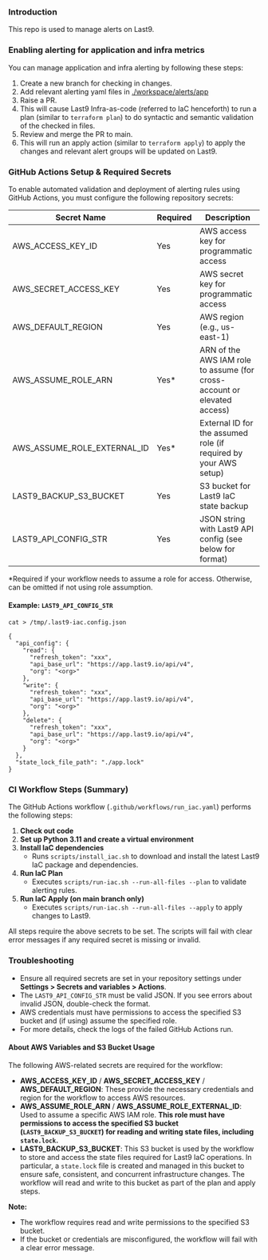 ### Introduction

This repo is used to manage alerts on Last9.

### Enabling alerting for application and infra metrics

You can manage application and infra alerting by following these steps:

1. Create a new branch for checking in changes.
2. Add relevant alerting yaml files in [./workspace/alerts/app](./workspace/alerts/app)
3. Raise a PR.
4. This will cause Last9 Infra-as-code (referred to IaC henceforth) to run a plan (similar to `terraform plan`) to do syntactic and semantic validation of the checked in files.
5. Review and merge the PR to main.
6. This will run an apply action (similar to `terraform apply`) to apply the changes and relevant alert groups will be updated on Last9.

### GitHub Actions Setup & Required Secrets

To enable automated validation and deployment of alerting rules using GitHub Actions, you must configure the following repository secrets:

| Secret Name                  | Required | Description                                                                                 |
|------------------------------|----------|---------------------------------------------------------------------------------------------|
| AWS_ACCESS_KEY_ID            | Yes      | AWS access key for programmatic access                                                      |
| AWS_SECRET_ACCESS_KEY        | Yes      | AWS secret key for programmatic access                                                      |
| AWS_DEFAULT_REGION           | Yes      | AWS region (e.g., us-east-1)                                                                |
| AWS_ASSUME_ROLE_ARN          | Yes*     | ARN of the AWS IAM role to assume (for cross-account or elevated access)                    |
| AWS_ASSUME_ROLE_EXTERNAL_ID  | Yes*     | External ID for the assumed role (if required by your AWS setup)                            |
| LAST9_BACKUP_S3_BUCKET       | Yes      | S3 bucket for Last9 IaC state backup                                                        |
| LAST9_API_CONFIG_STR         | Yes      | JSON string with Last9 API config (see below for format)                                    |

*Required if your workflow needs to assume a role for access. Otherwise, can be omitted if not using role assumption.

#### Example: `LAST9_API_CONFIG_STR`

```
cat > /tmp/.last9-iac.config.json

{
  "api_config": {
    "read": {
      "refresh_token": "xxx",
      "api_base_url": "https://app.last9.io/api/v4",
      "org": "<org>"
    },
    "write": {
      "refresh_token": "xxx",
      "api_base_url": "https://app.last9.io/api/v4",
      "org": "<org>"
    },
    "delete": {
      "refresh_token": "xxx",
      "api_base_url": "https://app.last9.io/api/v4",
      "org": "<org>"
    }
  },
  "state_lock_file_path": "./app.lock"
}
```

### CI Workflow Steps (Summary)

The GitHub Actions workflow (`.github/workflows/run_iac.yaml`) performs the following steps:

1. **Check out code**
2. **Set up Python 3.11 and create a virtual environment**
3. **Install IaC dependencies**
   - Runs `scripts/install_iac.sh` to download and install the latest Last9 IaC package and dependencies.
4. **Run IaC Plan**
   - Executes `scripts/run-iac.sh --run-all-files --plan` to validate alerting rules.
5. **Run IaC Apply (on main branch only)**
   - Executes `scripts/run-iac.sh --run-all-files --apply` to apply changes to Last9.

All steps require the above secrets to be set. The scripts will fail with clear error messages if any required secret is missing or invalid.

### Troubleshooting
- Ensure all required secrets are set in your repository settings under **Settings > Secrets and variables > Actions**.
- The `LAST9_API_CONFIG_STR` must be valid JSON. If you see errors about invalid JSON, double-check the format.
- AWS credentials must have permissions to access the specified S3 bucket and (if using) assume the specified role.
- For more details, check the logs of the failed GitHub Actions run.

#### About AWS Variables and S3 Bucket Usage

The following AWS-related secrets are required for the workflow:

- **AWS_ACCESS_KEY_ID** / **AWS_SECRET_ACCESS_KEY** / **AWS_DEFAULT_REGION**: These provide the necessary credentials and region for the workflow to access AWS resources.
- **AWS_ASSUME_ROLE_ARN** / **AWS_ASSUME_ROLE_EXTERNAL_ID**: Used to assume a specific AWS IAM role. **This role must have permissions to access the specified S3 bucket (`LAST9_BACKUP_S3_BUCKET`) for reading and writing state files, including `state.lock`.**
- **LAST9_BACKUP_S3_BUCKET**: This S3 bucket is used by the workflow to store and access the state files required for Last9 IaC operations. In particular, a `state.lock` file is created and managed in this bucket to ensure safe, consistent, and concurrent infrastructure changes. The workflow will read and write to this bucket as part of the plan and apply steps.

**Note:**
- The workflow requires read and write permissions to the specified S3 bucket.
- If the bucket or credentials are misconfigured, the workflow will fail with a clear error message.
